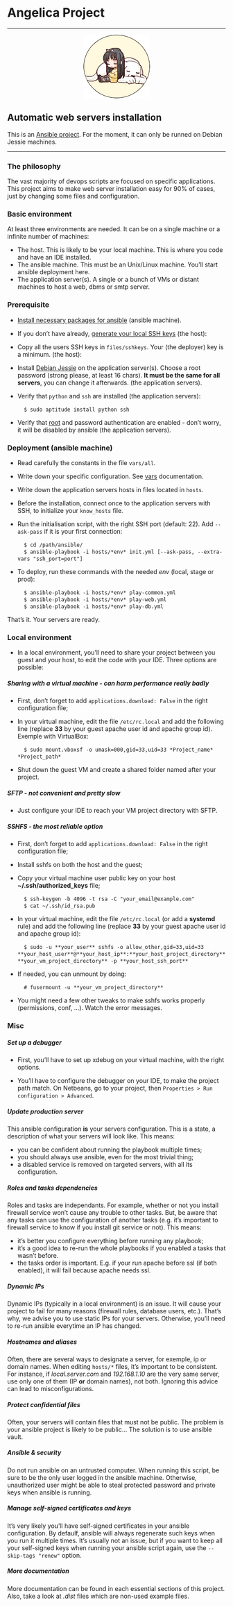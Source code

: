 # Angelica Project #
---

<p align="center"><img src="ange.png" /></p>


## Automatic web servers installation ##

This is an [Ansible project](https://docs.ansible.com/).
For the moment, it can only be runned on Debian Jessie machines.

---

### The philosophy ###

The vast majority of devops scripts are focused on specific applications. This project aims to make web server installation easy for 90% of cases, just by changing some files and configuration.


### Basic environment ###

At least three environments are needed. It can be on a single machine or a infinite number of machines:

- The host. This is likely to be your local machine. This is where you code and have an IDE installed.
- The ansible machine. This must be an Unix/Linux machine. You’ll start ansible deployment here.
- The application server(s). A single or a bunch of VMs or distant machines to host a web, dbms or smtp server.


### Prerequisite ###

- [Install necessary packages for ansible](docs.ansible.com/intro_installation.html) (ansible machine).

- If you don’t have already, [generate your local SSH keys](https://help.github.com/articles/generating-ssh-keys/) (the host):

- Copy all the users SSH keys in `files/sshkeys`. Your (the deployer) key is a minimum. (the host):

- Install [Debian Jessie](https://www.debian.org/distrib/) on the application server(s). Choose a root password (strong please, at least 16 chars). **It must be the same for all servers**, you can change it afterwards. (the application servers).

- Verify that `python` and `ssh` are installed (the application servers):

        $ sudo aptitude install python ssh

- Verify that [root](http://www.cyberciti.biz/faq/allow-root-account-to-use-ssh-openssh/) and password authentication are enabled - don’t worry, it will be disabled by ansible (the application servers).

### Deployment (ansible machine) ###

- Read carefully the constants in the file `vars/all`.

- Write down your specific configuration. See [vars](vars) documentation.

- Write down the application servers hosts in files located in `hosts`.

- Before the installation, connect once to the application servers with SSH, to initialize your `know_hosts` file.

- Run the initialisation script, with the right SSH port (default: 22). Add `--ask-pass` if it is your first connection:

        $ cd /path/ansible/
        $ ansible-playbook -i hosts/*env* init.yml [--ask-pass, --extra-vars "ssh_port=port"]

- To deploy, run these commands with the needed *env* (local, stage or prod):

        $ ansible-playbook -i hosts/*env* play-common.yml
        $ ansible-playbook -i hosts/*env* play-web.yml
        $ ansible-playbook -i hosts/*env* play-db.yml

That’s it. Your servers are ready.

### Local environment ###

- In a local environment, you’ll need to share your project between you guest and your host, to edit the code with your IDE. Three options are possible:

##### Sharing with a virtual machine - can harm performance really badly #####

- First, don’t forget to add `applications.download: False` in the right configuration file;

- In your virtual machine, edit the file `/etc/rc.local` and add the following line (replace **33** by your guest apache user id and apache group id). Exemple with VirtualBox:

        $ sudo mount.vboxsf -o umask=000,gid=33,uid=33 *Project_name* *Project_path*

- Shut down the guest VM and create a shared folder named after your project.

##### SFTP - not convenient and pretty slow #####

- Just configure your IDE to reach your VM project directory with SFTP.

##### SSHFS - the most reliable option #####

- First, don’t forget to add `applications.download: False` in the right configuration file;

- Install sshfs on both the host and the guest;

- Copy your virtual machine user public key on your host **~/.ssh/authorized_keys** file;

        $ ssh-keygen -b 4096 -t rsa -C "your_email@example.com"
        $ cat ~/.ssh/id_rsa.pub

- In your virtual machine, edit the file `/etc/rc.local` (or add a **systemd** rule) and add the following line (replace **33** by your guest apache user id and apache group id):

        $ sudo -u **your_user** sshfs -o allow_other,gid=33,uid=33 **your_host_user**@**your_host_ip**:**your_host_project_directory** **your_vm_project_directory** -p **your_host_ssh_port**

- If needed, you can unmount by doing:

        # fusermount -u **your_vm_project_directory**

- You might need a few other tweaks to make sshfs works properly (permissions, conf, …). Watch the error messages.

### Misc ###

##### Set up a debugger ######

- First, you’ll have to set up xdebug on your virtual machine, with the right options.

- You’ll have to configure the debugger on your IDE, to make the project path match. On Netbeans, go to your project, then `Properties > Run configuration > Advanced`.

##### Update production server #####

This ansible configuration **is** your servers configuration. This is a state, a description of what your servers will look like.
This means:
- you can be confident about running the playbook multiple times;
- you should always use ansible, even for the most trivial thing;
- a disabled service is removed on targeted servers, with all its configuration.

##### Roles and tasks dependencies #####

Roles and tasks are independants. For example, whether or not you install firewall service won’t cause any trouble to other tasks.
But, be aware that any tasks can use the configuration of another tasks (e.g. it’s important to firewall service to know if you install git service or not).
This means:
- it’s better you configure everything before running any playbook;
- it’s a good idea to re-run the whole playbooks if you enabled a tasks that wasn’t before.
- the tasks order is important. E.g. if your run apache before ssl (if both enabled), it will fail because apache needs ssl.

##### Dynamic IPs #####

Dynamic IPs (typically in a local environment) is an issue. It will cause your project to fail for many reasons (firewall rules, database users, etc.).
That’s why, we advise you to use static IPs for your servers. Otherwise, you’ll need to re-run ansible everytime an IP has changed.

##### Hostnames and aliases #####

Often, there are several ways to designate a server, for exemple, ip or domain names. When editing `hosts/*` files, it’s important to be consistent.
For instance, if *local.server.com* and *192.168.1.10* are the very same server, use only one of them (IP **or** domain names), not both. Ignoring this advice can lead to misconfigurations.

##### Protect confidential files #####

Often, your servers will contain files that must not be public. The problem is your ansible project is likely to be public...
The solution is to use ansible vault.

##### Ansible & security #####

Do not run ansible on an untrusted computer. When running this script, be sure to be the only user logged in the ansible machine. Otherwise, unauthorized user might be able to steal protected password and private keys when ansible is running.

##### Manage self-signed certificates and keys #####

It’s very likely you’ll have self-signed certificates in your ansible configuration. By defaulf, ansible will always regenerate such keys when you run it multiple times. It’s usually not an issue, but if you want to keep all your self-signed keys when running your ansible script again, use the `--skip-tags "renew"` option.

##### More documentation #####

More documentation can be found in each essential sections of this project. Also, take a look at *.dist* files which are non-used example files.
